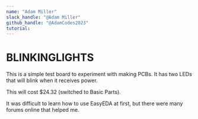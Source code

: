 ```yaml
---
name: "Adam Miller"
slack_handle: "@Adam Miller"
github_handle: "@AdamCodes2023"
tutorial:
---
```


# BLINKINGLIGHTS

This is a simple test board to experiment with making PCBs. It has two LEDs that will blink when it receives power.

This will cost $24.32 (switched to Basic Parts).

It was difficult to learn how to use EasyEDA at first, but there were many forums online that helped me.
